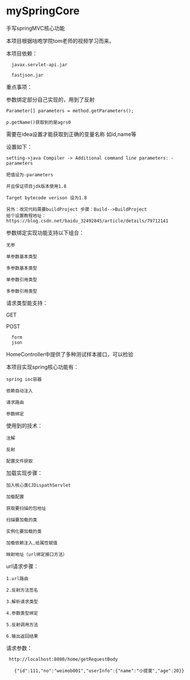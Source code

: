# mySpringCore
手写springMVC核心功能

本项目根据咕咆学院tom老师的视频学习而来。

本项目依赖：

      javax.servlet-api.jar
    
      fastjson.jar

重点事项：

参数绑定部分自己实现的，用到了反射

    Parameter[] parameters = method.getParameters();
 
    p.getName()获取到的是agrs0 
 
 需要在idea设置才能获取到正确的变量名称 如id,name等
 
 设置如下：
 
    setting->java Compiler -> Additional command line parameters: -parameters
 
    把值设为-parameters
 
    并且保证项目jdk版本使用1.8
 
    Target bytecode verison 设为1.8
    
    另外：改完代码需要buildProject 步骤：Build-->BuildProject
    给个设置教程地址：https://blog.csdn.net/baidu_32492845/article/details/79712141
 
 参数绑定实现功能支持以下组合：
 
    无参
 
    单参数基本类型
 
    多参数基本类型
 
    单参数引用类型
 
    多参数引用类型
 
 
 请求类型能支持：
 
 GET
 
 POST
 
      form
      json
 
HomeController中提供了多种测试样本接口，可以检验

本项目实现spring核心功能有：

    spring ioc容器

    依赖自动注入

    请求路由
  
    参数绑定

使用到的技术：

    注解

    反射

    配置文件获取

加载实现步骤：

    加入核心类CJDispathServlet

    加载配置
 
    获取要扫描的包地址

    扫描要加载的类

    实例化要加载的类

    加载依赖注入,给属性赋值

    映射地址（url绑定接口方法）


url请求步骤：

    1.url路由

    2.反射方法签名

    3.解析请求类型

    4.参数类型绑定

    5.反射调用方法

    6.输出返回结果

请求参数：

     http://localhost:8080/home/getRequestBody
     
       {"id":111,"no":"weimob001","userInfo":{"name":"小提莫","age":20}}
